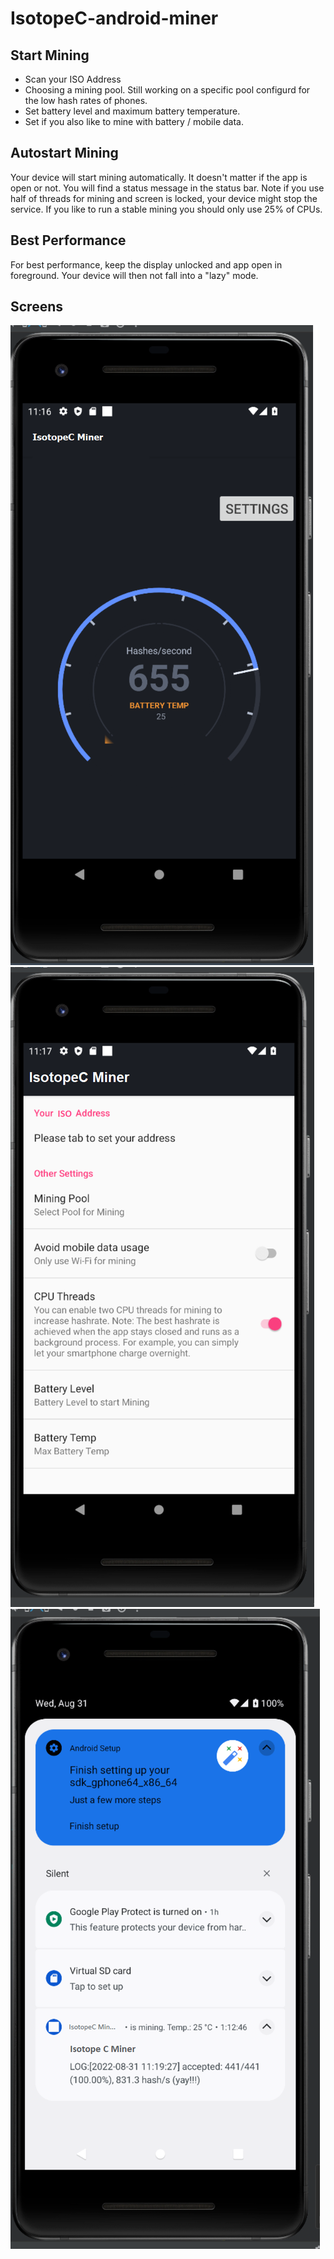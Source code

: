 
# IsotopeC-android-miner

## Start Mining
- Scan your ISO Address
- Choosing a mining pool. Still working on a specific pool configurd for the low hash rates of phones.
- Set battery level and maximum battery temperature.
- Set if you also like to mine with battery / mobile data.

## Autostart Mining
Your device will start mining automatically.
It doesn't matter if the app is open or not. You will find a status message in the status bar.
Note if you use half of threads for mining and screen is locked, your device might stop the service.
If you like to run a stable mining you should only use 25% of CPUs.


## Best Performance
For best performance, keep the display unlocked and app open in foreground.
Your device will then not fall into a "lazy" mode.

## Screens

![screen](img/01b.png)
![screen](img/02b.png)
![screen](img/03b.png)
